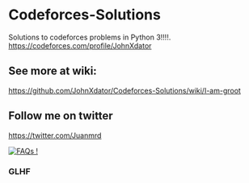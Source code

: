 # Codeforces-Solutions
Solutions to codeforces problems in Python 3!!!!.
https://codeforces.com/profile/JohnXdator


## See more at wiki:
https://github.com/JohnXdator/Codeforces-Solutions/wiki/I-am-groot

## Follow me on twitter
https://twitter.com/Juanmrd

[![FAQs !](https://img.shields.io/badge/Ask%20me-anything-1abc9c.svg)](https://twitter.com/Juanmrd)
### GLHF
